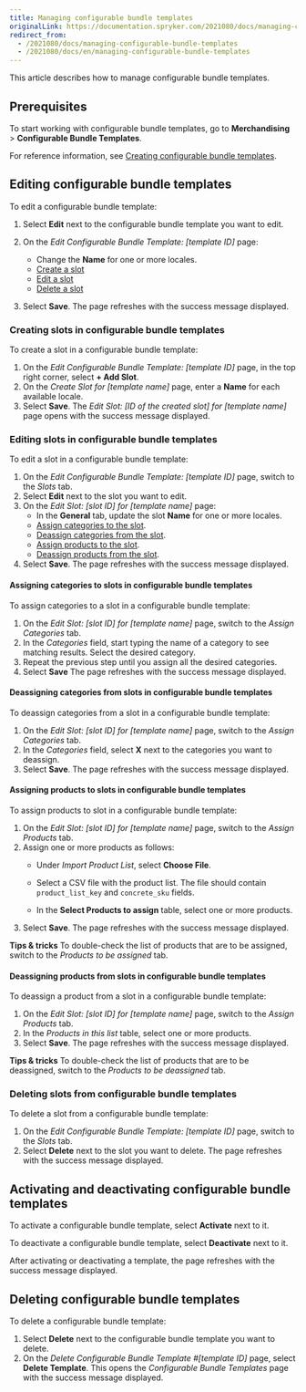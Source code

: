 ```yaml
---
title: Managing configurable bundle templates
originalLink: https://documentation.spryker.com/2021080/docs/managing-configurable-bundle-templates
redirect_from:
  - /2021080/docs/managing-configurable-bundle-templates
  - /2021080/docs/en/managing-configurable-bundle-templates
---
```


This article describes how to manage configurable bundle templates.

## Prerequisites

To start working with configurable bundle templates, go to **Merchandising** > **Configurable Bundle Templates**.

For reference information, see [Creating configurable bundle templates](https://documentation.spryker.com/docs/creating-configurable-bundle-templates#reference-information-creating-configurable-bundles).

## Editing configurable bundle templates

To edit a configurable bundle template:
1. Select **Edit** next to the configurable bundle template you want to edit.
2. On the *Edit Configurable Bundle Template: [template ID]* page:
    - Change the **Name** for one or more locales.
    - [Create a slot](#creating-slots-in-configurable-bundle-templates)
    - [Edit a slot](#editing-slots-in-configurable-bundle-templates)
    - [Delete a slot](#deleting-slots-from-configurable-bundle-templates)

3. Select **Save**.
The page refreshes with the success message displayed.

### Creating slots in configurable bundle templates
To create a slot in a configurable bundle template:

1. On the *Edit Configurable Bundle Template: [template ID]* page, in the top right corner, select **+ Add Slot**.
2. On the *Create Slot for [template name]* page, enter a **Name** for each available locale.
3. Select **Save**.
The *Edit Slot: [ID of the created slot] for [template name]* page opens with the success message displayed.

### Editing slots in configurable bundle templates

To edit a slot in a configurable bundle template:

1. On the *Edit Configurable Bundle Template: [template ID]* page, switch to the *Slots* tab.
2. Select **Edit** next to the slot you want to edit.
3. On the *Edit Slot: [slot ID] for [template name]* page:
    * In the **General** tab, update the slot **Name** for one or more locales.
    * [Assign categories to the slot](assigning-categories-to-slots-in-configurable-bundle-templates).
    * [Deassign categories from the slot](deassigning-categories-from-slots-in-configurable-bundle-templates).
    * [Assign products to the slot](assigning-products-to-slots-in-configurable-bundle-templates).
    * [Deassign products from the slot](deassigning-products-from-slots-in-configurable-bundle-templates).
4. Select **Save**.
The page refreshes with the success message displayed.

#### Assigning categories to slots in configurable bundle templates

To assign categories to a slot in a configurable bundle template:
1. On the *Edit Slot: [slot ID] for [template name]* page, switch to the *Assign Categories* tab.
2. In the *Categories* field, start typing the name of a category to see matching results. Select the desired category.
3. Repeat the previous step until you assign all the desired categories.
4. Select **Save**
The page refreshes with the success message displayed.

#### Deassigning categories from slots in configurable bundle templates

To deassign categories from a slot in a configurable bundle template:
1. On the *Edit Slot: [slot ID] for [template name]* page, switch to the *Assign Categories* tab.
2. In the *Categories* field, select **X** next to the categories you want to deassign.
3. Select **Save**.
The page refreshes with the success message displayed.


#### Assigning products to slots in configurable bundle templates

To assign products to slot in a configurable bundle template:

1. On the *Edit Slot: [slot ID] for [template name]* page, switch to the *Assign Products* tab.
2. Assign one or more products as follows:
    * Under *Import Product List*, select **Choose File**. 
    * Select a CSV file with the product list.
        The file should contain `product_list_key` and `concrete_sku` fields.

    * In the **Select Products to assign** table, select one or more products.
6. Select **Save**.
The page refreshes with the success message displayed.

**Tips & tricks**
To double-check the list of products that are to be assigned, switch to the *Products to be assigned* tab.

#### Deassigning products from slots in configurable bundle templates

To deassign a product from a slot in a configurable bundle template:

1. On the *Edit Slot: [slot ID] for [template name]* page, switch to the *Assign Products* tab.
2. In the *Products in this list* table, select one or more products.
3. Select **Save**.
The page refreshes with the success message displayed.

**Tips & tricks**
To double-check the list of products that are to be deassigned, switch to the *Products to be deassigned* tab.


### Deleting slots from configurable bundle templates

To delete a slot from a configurable bundle template:

1. On the *Edit Configurable Bundle Template: [template ID]* page, switch to the *Slots* tab.
2. Select **Delete** next to the slot you want to delete.
The page refreshes with the success message displayed.

## Activating and deactivating configurable bundle templates

To activate a configurable bundle template, select **Activate** next to it.

To deactivate a configurable bundle template, select **Deactivate** next to it.

After activating or deactivating a template, the page refreshes with the success message displayed.

## Deleting configurable bundle templates

To delete a configurable bundle template:

1. Select **Delete** next to the configurable bundle template you want to delete.
2. On the *Delete Configurable Bundle Template #[template ID]* page, select **Delete Template**.
This opens the *Configurable Bundle Templates* page with the success message displayed.

